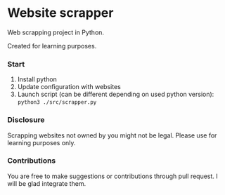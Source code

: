# Website scrapper
Web scrapping project in Python.

Created for learning purposes.

### Start
1. Install python
2. Update configuration with websites
3. Launch script (can be different depending on used python version): ```python3 ./src/scrapper.py```

### Disclosure
Scrapping websites not owned by you might not be legal. Please use for learning purposes only.

### Contributions
You are free to make suggestions or contributions through pull request. I will be glad integrate them.
